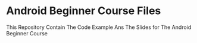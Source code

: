 # Android Beginner Course Files
This Repository Contain The Code Example Ans The Slides for The Android Beginner Course
